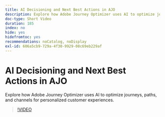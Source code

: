 ```yaml
---
title: AI Decisioning and Next Best Actions in AJO
description: Explore how Adobe Journey Optimizer uses AI to optimize journeys, paths, and channels for personalized customer experiences.
doc-type: Short Video
duration: 185
index: no
hide: yes
hidefromtoc: yes
recommendations: noCatalog, noDisplay
exl-id: 606a5cb9-729a-4f30-9929-08c69eb229af
---
```

# AI Decisioning and Next Best Actions in AJO

Explore how Adobe Journey Optimizer uses AI to optimize journeys, paths, and channels for personalized customer experiences.

<!-- 62_S520_3442520_184_ai-decisioning-and-next-best-actions-in-ajo -->
>[!VIDEO](https://video.tv.adobe.com/v/3458188/?learn=on&enablevpops=true)
